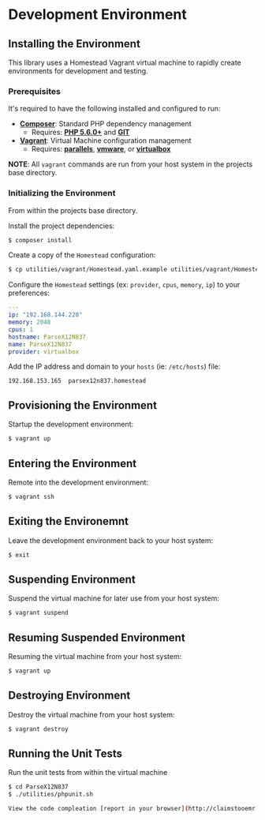 # Development Environment

## Installing the Environment

This library uses a Homestead Vagrant virtual machine to rapidly create
environments for development and testing.

### Prerequisites

It's required to have the following installed and configured to run:

- [**Composer**](getcomposer.org): Standard PHP dependency management
    - Requires: [**PHP 5.6.0+**](php.net) and [**GIT**](git-scm.com)
- [**Vagrant**](vagrantup.com): Virtual Machine configuration management
    - Requires: [**parallels**](parallels.com), [**vmware**](vmware.com), or
[**virtualbox**](virtualbox.org)

**NOTE**: All `vagrant` commands are run from your host system in the projects
base directory.

### Initializing the Environment

From within the projects base directory.

Install the project dependencies:
```bash
$ composer install
```

Create a copy of the `Homestead` configuration:
```bash
$ cp utilities/vagrant/Homestead.yaml.example utilities/vagrant/Homestead.yaml
```

Configure the `Homestead` settings (ex: `provider`, `cpus`, `memory`, `ip`) to
your preferences:
```yaml
---
ip: "192.168.144.228"
memory: 2048
cpus: 1
hostname: ParseX12N837
name: ParseX12N837
provider: virtualbox
```

Add the IP address and domain to your `hosts` (ie: `/etc/hosts`) file:
```
192.168.153.165  parsex12n837.homestead
```

## Provisioning the Environment

Startup the development environment:
```bash
$ vagrant up
```

## Entering the Environment

Remote into the development environment:
```bash
$ vagrant ssh
```

## Exiting the Environemnt

Leave the development environment back to your host system:
```bash
$ exit
```

## Suspending Environment

Suspend the virtual machine for later use from your host system:
```bash
$ vagrant suspend
```

## Resuming Suspended Environment

Resuming the virtual machine from your host system:
```bash
$ vagrant up
```

## Destroying Environment

Destroy the virtual machine from your host system:
```bash
$ vagrant destroy
```

## Running the Unit Tests

Run the unit tests from within the virtual machine
```bash
$ cd ParseX12N837
$ ./utilities/phpunit.sh

View the code compleation [report in your browser](http://claimstooemr.homestead/).